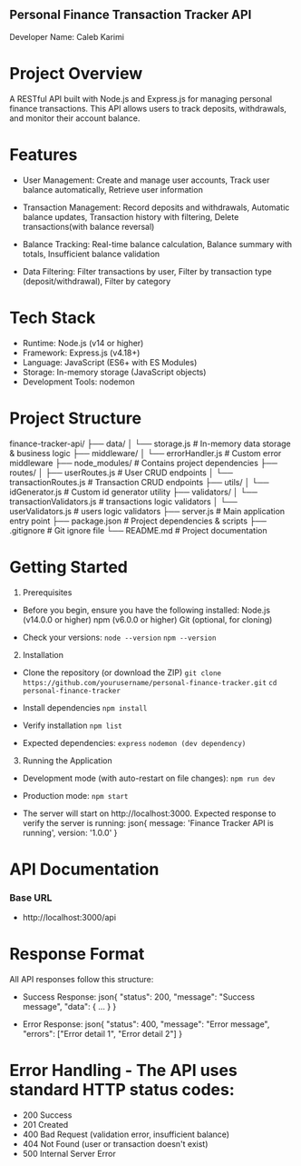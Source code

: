 ## Personal Finance Transaction Tracker API
Developer Name: Caleb Karimi

# Project Overview
A RESTful API built with Node.js and Express.js for managing personal finance transactions. This API allows users to track deposits, withdrawals, and monitor their account balance.

# Features

- User Management: Create and manage user accounts, Track user balance automatically, Retrieve user information

- Transaction Management: Record deposits and withdrawals, Automatic balance updates, Transaction history with filtering, Delete transactions(with balance reversal) 

- Balance Tracking: Real-time balance calculation, Balance summary with totals, Insufficient balance validation

- Data Filtering: Filter transactions by user, Filter by transaction type (deposit/withdrawal), Filter by category

# Tech Stack
- Runtime: Node.js (v14 or higher)
- Framework: Express.js (v4.18+)
- Language: JavaScript (ES6+ with ES Modules)
- Storage: In-memory storage (JavaScript objects)
- Development Tools: nodemon

# Project Structure
finance-tracker-api/
├── data/
│   └── storage.js          # In-memory data storage & business logic
├── middleware/
│   └── errorHandler.js     # Custom error middleware
├── node_modules/           # Contains project dependencies
├── routes/
│   ├── userRoutes.js       # User CRUD endpoints
│   └── transactionRoutes.js # Transaction CRUD endpoints
├── utils/
│   └── idGenerator.js           # Custom id generator utility
├── validators/
│   └── transactionValidators.js      # transactions logic validators
│   └── userValidators.js      # users logic validators
├── server.js               # Main application entry point
├── package.json            # Project dependencies & scripts
├── .gitignore             # Git ignore file
└── README.md              # Project documentation

# Getting Started
1. Prerequisites
- Before you begin, ensure you have the following installed:
    Node.js (v14.0.0 or higher)
    npm (v6.0.0 or higher)
    Git (optional, for cloning)

- Check your versions:
    `node --version`
    `npm --version`

2. Installation

- Clone the repository (or download the ZIP)
    `git clone https://github.com/yourusername/personal-finance-tracker.git`
    `cd personal-finance-tracker`

- Install dependencies
    `npm install`

- Verify installation
    `npm list`

- Expected dependencies:
    `express`
    `nodemon (dev dependency)`

3. Running the Application
- Development mode (with auto-restart on file changes):
    `npm run dev`
- Production mode:
    `npm start`


- The server will start on http://localhost:3000. Expected response to verify the server is running:
    json{
        message: 'Finance Tracker API is running',
        version: '1.0.0'
    }

# API Documentation

### Base URL
- http://localhost:3000/api

# Response Format
All API responses follow this structure:
- Success Response:
    json{
        "status": 200,
        "message": "Success message",
        "data": { ... }
    }

- Error Response:
    json{
        "status": 400,
        "message": "Error message",
        "errors": ["Error detail 1", "Error detail 2"]
    }
# Error Handling - The API uses standard HTTP status codes:
- 200 Success
- 201 Created
- 400 Bad Request (validation error, insufficient balance)
- 404 Not Found (user or transaction doesn't exist)
- 500 Internal Server Error